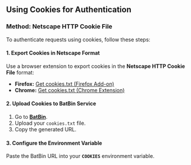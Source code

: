 ## **Using Cookies for Authentication**

### **Method: Netscape HTTP Cookie File**

To authenticate requests using cookies, follow these steps:

#### **1. Export Cookies in Netscape Format**  
Use a browser extension to export cookies in the **Netscape HTTP Cookie File** format:

- **Firefox:** [Get cookies.txt (Firefox Add-on)](https://addons.mozilla.org/en-US/firefox/addon/cookies-txt/)
- **Chrome:** [Get cookies.txt (Chrome Extension)](https://chromewebstore.google.com/detail/get-cookiestxt-clean/ahmnmhfbokciafffnknlekllgcnafnie)

#### **2. Upload Cookies to BatBin Service**  
1. Go to **[BatBin](https://batbin.me)**.
2. Upload your `cookies.txt` file.
3. Copy the generated URL.

#### **3. Configure the Environment Variable**
Paste the BatBin URL into your **`COOKIES`** environment variable.
